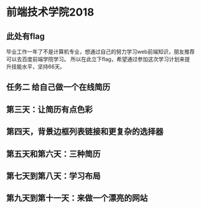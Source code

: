 # 前端技术学院2018
## 此处有flag
毕业工作一年了不是计算机专业，想通过自己的努力学习web前端知识，朋友推荐可以去百度前端学院学习。
所以在此立下flag，希望通过参加这次学习计划来提升技能水平，坚持66天。
## 任务二 给自己做一个在线简历
## 第三天：让简历有点色彩
## 第四天，背景边框列表链接和更复杂的选择器
## 第五天和第六天：三种简历
## 第七天到第八天：学习布局
## 第九天到第十一天：来做一个漂亮的网站
